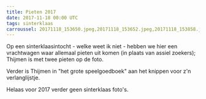 ```yaml
---
title: Pieten 2017
date: 2017-11-18 00:00 UTC
tags: sinterklaas
carroussel: 20171118_153650.jpeg,20171118_153652.jpeg,20171118_153858.jpeg
---
```

Op een sinterklaasintocht - welke weet ik niet - hebben we hier een vrachtwagen waar allemaal pieten uit komen (in plaats van assiel zoekers); Thijmen is met twee pieten op de foto.

Verder is Thijmen in "het grote speelgoedboek" aan het knippen voor z'n verlanglijstje.

Helaas voor 2017 verder geen sinterklaas foto's.



